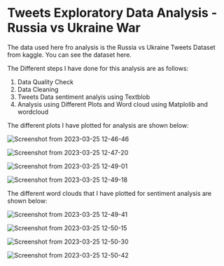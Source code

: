 # Tweets Exploratory Data Analysis - Russia vs Ukraine War

The data used here fro analysis is the Russia vs Ukraine Tweets Dataset from kaggle. You can see the dataset here.

The Different steps I have done for this analysis are as follows:

1. Data Quality Check
2. Data Cleaning
3. Tweets Data sentiment analyis using Textblob
4. Analysis using Different Plots and Word cloud using Matplolib and wordcloud

The different plots I have plotted for analysis are shown below:

![Screenshot from 2023-03-25 12-46-46](https://user-images.githubusercontent.com/116060493/227703920-038af3d6-4f8a-4996-99b1-6bb697ba721f.png)


![Screenshot from 2023-03-25 12-47-20](https://user-images.githubusercontent.com/116060493/227703934-659a3bad-7e43-4163-8261-0c9b6e388d6f.png)


![Screenshot from 2023-03-25 12-49-01](https://user-images.githubusercontent.com/116060493/227703938-ca7409fd-174e-4a83-9953-85c7dbb7a474.png)


![Screenshot from 2023-03-25 12-49-18](https://user-images.githubusercontent.com/116060493/227703945-d3ed51da-7417-40e2-8ed5-a7c61aafc7f5.png)


The different word clouds that I have plotted for sentiment analysis are shown below:


![Screenshot from 2023-03-25 12-49-41](https://user-images.githubusercontent.com/116060493/227704033-8a9415a4-e6dc-47c8-be03-faac9449a430.png)


![Screenshot from 2023-03-25 12-50-15](https://user-images.githubusercontent.com/116060493/227704036-dd27ecaf-07a8-42c5-bb4d-b5be7d62c245.png)


![Screenshot from 2023-03-25 12-50-30](https://user-images.githubusercontent.com/116060493/227704046-ffb0da75-00e0-4b5f-8488-a26654466441.png)


![Screenshot from 2023-03-25 12-50-42](https://user-images.githubusercontent.com/116060493/227704071-4c2712b8-a462-4deb-b595-41a09c89e63e.png)






